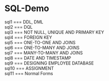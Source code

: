 # SQL-Demo

sql1	===	DDL, DML  <br />
sql2	===	DQL <br />
sql3	===	NOT NULL, UNIQUE AND PRIMARY KEY <br />
sql4	===	FOREIGN KEY <br />
sql5	===	ONE-TO-ONE AND JOINS <br />
sql6	===	ONE-TO-MANY AND JOINS <br />
sql7	===	MANY-TO-MANY AND JOINS <br />
sql8	===	DATE AND TIMESTAMP <br />
sql9	===	DESIGNING EMPLOYEE DATABASE <br />
sql10	===	ASSIGNMENT <br />
sql11	===	Normal Forms <br />
